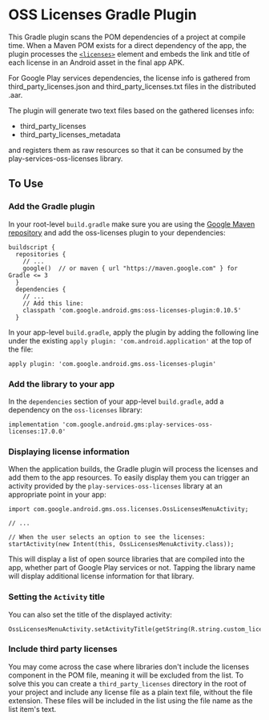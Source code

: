# OSS Licenses Gradle Plugin

This Gradle plugin scans the POM dependencies of a project at compile time.
When a Maven POM exists for a direct dependency of the app, the plugin processes
the [`<licenses>`](https://maven.apache.org/pom.html#Licenses) element and
embeds the link and title of each license in an Android asset in the final app
APK.

For Google Play services dependencies, the license info is gathered from
third_party_licenses.json and third_party_licenses.txt files in the distributed
.aar.

The plugin will generate two text files based on the gathered licenses info:

- third_party_licenses
- third_party_licenses_metadata

and registers them as raw resources so that it can be consumed by the
play-services-oss-licenses library.

## To Use

### Add the Gradle plugin

In your root-level `build.gradle` make sure you are using the
[Google Maven repository](https://developer.android.com/studio/build/dependencies#google-maven)
and add the oss-licenses plugin to your dependencies:

    buildscript {
      repositories {
        // ...
        google()  // or maven { url "https://maven.google.com" } for Gradle <= 3
      }
      dependencies {
        // ...
        // Add this line:
        classpath 'com.google.android.gms:oss-licenses-plugin:0.10.5'
      }

In your app-level `build.gradle`, apply the plugin by adding the following line
under the existing `apply plugin: 'com.android.application'` at the top of the
file:

    apply plugin: 'com.google.android.gms.oss-licenses-plugin'

### Add the library to your app

In the `dependencies` section of your app-level `build.gradle`, add a dependency
on the `oss-licenses` library:

    implementation 'com.google.android.gms:play-services-oss-licenses:17.0.0'

### Displaying license information

When the application builds, the Gradle plugin will process the licenses and
add them to the app resources. To easily display them you can trigger an
activity provided by the `play-services-oss-licenses` library at an appropriate
point in your app:

    import com.google.android.gms.oss.licenses.OssLicensesMenuActivity;

    // ...

    // When the user selects an option to see the licenses:
    startActivity(new Intent(this, OssLicensesMenuActivity.class));

This will display a list of open source libraries that are compiled into the
app, whether part of Google Play services or not. Tapping the library name will
display additional license information for that library.

### Setting the `Activity` title

You can also set the title of the displayed activity:

    OssLicensesMenuActivity.setActivityTitle(getString(R.string.custom_license_title));

### Include third party licenses

You may come across the case where libraries don't include the licenses component
in the POM file, meaning it will be excluded from the list. To solve this you can
create a `third_party_licenses` directory in the root of your project and include
any license file as a plain text file, without the file extension. These files will
be included in the list using the file name as the list item's text.
